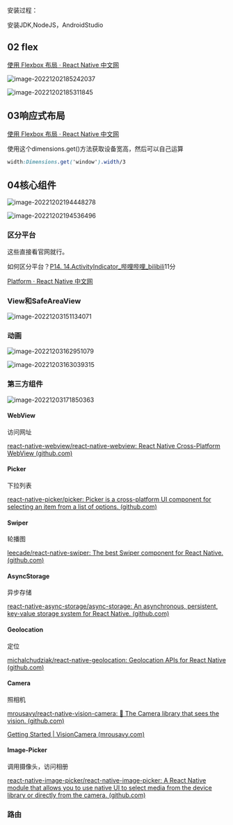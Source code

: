 安装过程：

安装JDK,NodeJS，AndroidStudio

## 02 flex

[使用 Flexbox 布局 · React Native 中文网](https://www.reactnative.cn/docs/flexbox)

![image-20221202185242037](https://picture-feng.oss-cn-chengdu.aliyuncs.com/my%20life/image-20221202185242037.png)

![image-20221202185311845](https://picture-feng.oss-cn-chengdu.aliyuncs.com/my%20life/image-20221202185311845.png)

## 03响应式布局

[使用 Flexbox 布局 · React Native 中文网](https://www.reactnative.cn/docs/next/dimensions)

使用这个dimensions.get()方法获取设备宽高，然后可以自己运算

```css
width:Dimensions.get('window').width/3
```



## 04核心组件

![image-20221202194448278](C:\Users\FengXiao7\AppData\Roaming\Typora\typora-user-images\image-20221202194448278.png)

![image-20221202194536496](C:\Users\FengXiao7\AppData\Roaming\Typora\typora-user-images\image-20221202194536496.png)

### 区分平台

这些直接看官网就行。

如何区分平台？[P14. 14.ActivityIndicator_哔哩哔哩_bilibili](https://www.bilibili.com/video/BV1Pt4y1n7bD?p=14&spm_id_from=pageDriver&vd_source=570cea793fc3893804a63510f81f7ea7)11分

[Platform · React Native 中文网](https://www.reactnative.cn/docs/platform#os)

### View和SafeAreaView

![image-20221203151134071](C:\Users\FengXiao7\AppData\Roaming\Typora\typora-user-images\image-20221203151134071.png)

### 动画

![image-20221203162951079](C:\Users\FengXiao7\AppData\Roaming\Typora\typora-user-images\image-20221203162951079.png)

![image-20221203163039315](C:\Users\FengXiao7\AppData\Roaming\Typora\typora-user-images\image-20221203163039315.png)

### 第三方组件

![image-20221203171850363](C:\Users\FengXiao7\AppData\Roaming\Typora\typora-user-images\image-20221203171850363.png)

#### WebView

访问网址

[react-native-webview/react-native-webview: React Native Cross-Platform WebView (github.com)](https://github.com/react-native-webview/react-native-webview)

#### Picker

下拉列表

[react-native-picker/picker: Picker is a cross-platform UI component for selecting an item from a list of options. (github.com)](https://github.com/react-native-picker/picker)

#### Swiper

轮播图

[leecade/react-native-swiper: The best Swiper component for React Native. (github.com)](https://github.com/leecade/react-native-swiper)

#### AsyncStorage

异步存储

[react-native-async-storage/async-storage: An asynchronous, persistent, key-value storage system for React Native. (github.com)](https://github.com/react-native-async-storage/async-storage)

#### Geolocation

定位

[michalchudziak/react-native-geolocation: Geolocation APIs for React Native (github.com)](https://github.com/michalchudziak/react-native-geolocation)

#### Camera

照相机

[mrousavy/react-native-vision-camera: 📸 The Camera library that sees the vision. (github.com)](https://github.com/mrousavy/react-native-vision-camera)

[Getting Started | VisionCamera (mrousavy.com)](https://mrousavy.com/react-native-vision-camera/docs/guides/)

#### Image-Picker

调用摄像头，访问相册

[react-native-image-picker/react-native-image-picker: A React Native module that allows you to use native UI to select media from the device library or directly from the camera. (github.com)](https://github.com/react-native-image-picker/react-native-image-picker)

### 路由

